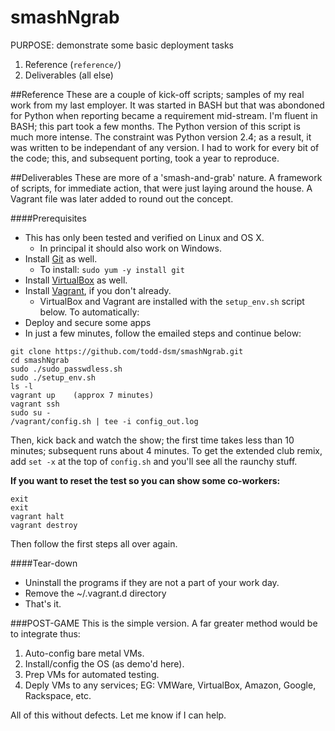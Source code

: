 smashNgrab
======

PURPOSE: demonstrate some basic deployment tasks

1. Reference (`reference/`)
2. Deliverables (all else)

##Reference
These are a couple of kick-off scripts; samples of my real work from my last employer. It was started in BASH but that was abondoned for Python when reporting became a requirement mid-stream. I'm fluent in BASH; this part took a few months. The Python version of this script is much more intense. The constraint was Python version 2.4; as a result, it was written to be independant of any version. I had to work for every bit of the code; this, and subsequent porting, took a year to reproduce.

##Deliverables
These are more of a 'smash-and-grab' nature. A framework of scripts, for immediate action, that were just laying around the house. A Vagrant file was later added to round out the concept.

####Prerequisites
* This has only been tested and verified on Linux and OS X.
  - In principal it should also work on Windows.
* Install [Git](http://git-scm.com/book/en/Getting-Started-Installing-Git) as well.
  - To install: `sudo yum -y install git`
* Install [VirtualBox](https://www.virtualbox.org/wiki/Downloads) as well.
* Install [Vagrant](http://www.vagrantup.com/downloads), if you don't already.
  - VirtualBox and Vagrant are installed with the `setup_env.sh` script below.
To automatically:
* Deploy and secure some apps
* In just a few minutes, follow the emailed steps and continue below:

```
git clone https://github.com/todd-dsm/smashNgrab.git
cd smashNgrab
sudo ./sudo_passwdless.sh
sudo ./setup_env.sh
ls -l
vagrant up    (approx 7 minutes)
vagrant ssh
sudo su -
/vagrant/config.sh | tee -i config_out.log
```
Then, kick back and watch the show; the first time takes less than 10 minutes; subsequent runs about 4 minutes.
To get the extended club remix, add `set -x` at the top of `config.sh` and you'll see all the raunchy stuff.

**If you want to reset the test so you can show some co-workers:**
```
exit
exit
vagrant halt
vagrant destroy
```

Then follow the first steps all over again.


####Tear-down
* Uninstall the programs if they are not a part of your work day.
* Remove the ~/.vagrant.d directory
* That's it.


###POST-GAME
This is the simple version. A far greater method would be to integrate thus:

1. Auto-config bare metal VMs.
2. Install/config the OS (as demo'd here).
3. Prep VMs for automated testing.
4. Deply VMs to any services; EG: VMWare, VirtualBox, Amazon, Google, Rackspace, etc.

All of this without defects. Let me know if I can help.
